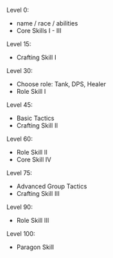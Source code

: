 Level 0:
  - name / race / abilities
  - Core Skills I - III

Level 15:
  - Crafting Skill I

Level 30:
  - Choose role: Tank, DPS, Healer
  - Role Skill I

Level 45:
  - Basic Tactics
  - Crafting Skill II

Level 60:
  - Role Skill II
  - Core Skill IV

Level 75:
  - Advanced Group Tactics
  - Crafting Skill III

Level 90:
  - Role Skill III

Level 100:
  - Paragon Skill
